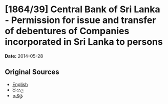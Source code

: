 # [1864/39] Central Bank of Sri Lanka  - Permission for issue and transfer of debentures of Companies incorporated in Sri Lanka to persons

**Date:** 2014-05-28

## Original Sources

- [English](https://documents.gov.lk/view/extra-gazettes/2014/5/1864-39_E.pdf)
- [සිංහල](https://documents.gov.lk/view/extra-gazettes/2014/5/1864-39_S.pdf)
- [தமிழ்](https://documents.gov.lk/view/extra-gazettes/2014/5/1864-39_T.pdf)
